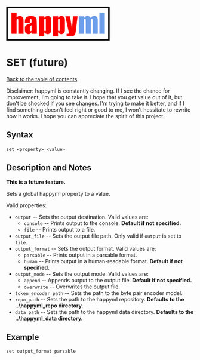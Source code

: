 ![happyml](../../happyml.png)

# SET (future)
[Back to the table of contents](../README.md)

Disclaimer: happyml is constantly changing. If I see the chance for improvement, I'm going to take it. I hope that you get value out of it,
but don't be shocked if you see changes. I'm trying to make it better, and if I find something doesn't feel right or good to me, I won't hessitate
to rewrite how it works. I hope you can appreciate the spirit of this project.

## Syntax

```happyml
set <property> <value>
```

## Description and Notes
**This is a future feature.**

Sets a global happyml property to a value.

Valid properties:
* `output` -- Sets the output destination. Valid values are:
  * `console` -- Prints output to the console. **Default if not specified.**
  * `file` -- Prints output to a file.
* `output_file` -- Sets the output file path. Only valid if `output` is set to `file`.
* `output_format` -- Sets the output format. Valid values are:
  * `parsable` -- Prints output in a parsable format.
  * `human` -- Prints output in a human-readable format. **Default if not specified.**
* `output_mode` -- Sets the output mode. Valid values are:
  * `append` -- Appends output to the output file. **Default if not specified.**
  * `overwrite` -- Overwrites the output file.
* `token_encoder_path` -- Sets the path to the byte pair encoder model.
* `repo_path` -- Sets the path to the happyml repository. **Defaults to the ..\happyml_repo directory.**
* `data_path` -- Sets the path to the happyml data directory. **Defaults to the ..\happyml_data directory.**

## Example

```happyml
set output_format parsable
```
